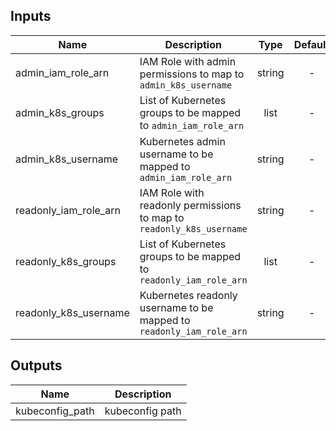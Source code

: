 ## Inputs

| Name | Description | Type | Default | Required |
|------|-------------|:----:|:-----:|:-----:|
| admin_iam_role_arn | IAM Role with admin permissions to map to `admin_k8s_username` | string | - | yes |
| admin_k8s_groups | List of Kubernetes groups to be mapped to `admin_iam_role_arn` | list | - | yes |
| admin_k8s_username | Kubernetes admin username to be mapped to `admin_iam_role_arn` | string | - | yes |
| readonly_iam_role_arn | IAM Role with readonly permissions to map to `readonly_k8s_username` | string | - | yes |
| readonly_k8s_groups | List of Kubernetes groups to be mapped to `readonly_iam_role_arn` | list | - | yes |
| readonly_k8s_username | Kubernetes readonly username to be mapped to `readonly_iam_role_arn` | string | - | yes |

## Outputs

| Name | Description |
|------|-------------|
| kubeconfig_path | kubeconfig path |

